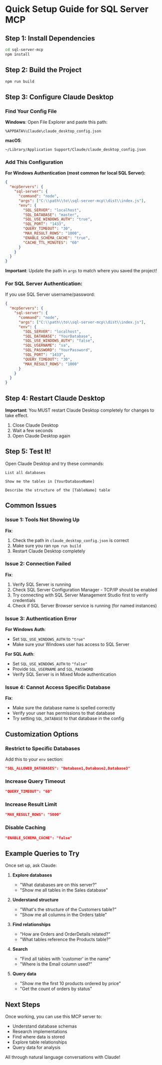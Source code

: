 # Quick Setup Guide for SQL Server MCP

## Step 1: Install Dependencies

```bash
cd sql-server-mcp
npm install
```

## Step 2: Build the Project

```bash
npm run build
```

## Step 3: Configure Claude Desktop

### Find Your Config File

**Windows**: Open File Explorer and paste this path:
```
%APPDATA%\Claude\claude_desktop_config.json
```

**macOS**:
```
~/Library/Application Support/Claude/claude_desktop_config.json
```

### Add This Configuration

**For Windows Authentication (most common for local SQL Server):**

```json
{
  "mcpServers": {
    "sql-server": {
      "command": "node",
      "args": ["C:\\path\\to\\sql-server-mcp\\dist\\index.js"],
      "env": {
        "SQL_SERVER": "localhost",
        "SQL_DATABASE": "master",
        "SQL_USE_WINDOWS_AUTH": "true",
        "SQL_PORT": "1433",
        "QUERY_TIMEOUT": "30",
        "MAX_RESULT_ROWS": "1000",
        "ENABLE_SCHEMA_CACHE": "true",
        "CACHE_TTL_MINUTES": "60"
      }
    }
  }
}
```

**Important**: Update the path in `args` to match where you saved the project!

### For SQL Server Authentication:

If you use SQL Server username/password:

```json
{
  "mcpServers": {
    "sql-server": {
      "command": "node",
      "args": ["C:\\path\\to\\sql-server-mcp\\dist\\index.js"],
      "env": {
        "SQL_SERVER": "localhost",
        "SQL_DATABASE": "YourDatabase",
        "SQL_USE_WINDOWS_AUTH": "false",
        "SQL_USERNAME": "sa",
        "SQL_PASSWORD": "YourPassword",
        "SQL_PORT": "1433",
        "QUERY_TIMEOUT": "30",
        "MAX_RESULT_ROWS": "1000"
      }
    }
  }
}
```

## Step 4: Restart Claude Desktop

**Important**: You MUST restart Claude Desktop completely for changes to take effect.

1. Close Claude Desktop
2. Wait a few seconds
3. Open Claude Desktop again

## Step 5: Test It!

Open Claude Desktop and try these commands:

```
List all databases
```

```
Show me the tables in [YourDatabaseName]
```

```
Describe the structure of the [TableName] table
```

## Common Issues

### Issue 1: Tools Not Showing Up

**Fix**:
1. Check the path in `claude_desktop_config.json` is correct
2. Make sure you ran `npm run build`
3. Restart Claude Desktop completely

### Issue 2: Connection Failed

**Fix**:
1. Verify SQL Server is running
2. Check SQL Server Configuration Manager - TCP/IP should be enabled
3. Try connecting with SQL Server Management Studio first to verify credentials
4. Check if SQL Server Browser service is running (for named instances)

### Issue 3: Authentication Error

**For Windows Auth**:
- Set `SQL_USE_WINDOWS_AUTH` to `"true"`
- Make sure your Windows user has access to SQL Server

**For SQL Auth**:
- Set `SQL_USE_WINDOWS_AUTH` to `"false"`
- Provide `SQL_USERNAME` and `SQL_PASSWORD`
- Verify SQL Server is in Mixed Mode authentication

### Issue 4: Cannot Access Specific Database

**Fix**:
- Make sure the database name is spelled correctly
- Verify your user has permissions to that database
- Try setting `SQL_DATABASE` to that database in the config

## Customization Options

### Restrict to Specific Databases

Add this to your `env` section:
```json
"SQL_ALLOWED_DATABASES": "Database1,Database2,Database3"
```

### Increase Query Timeout

```json
"QUERY_TIMEOUT": "60"
```

### Increase Result Limit

```json
"MAX_RESULT_ROWS": "5000"
```

### Disable Caching

```json
"ENABLE_SCHEMA_CACHE": "false"
```

## Example Queries to Try

Once set up, ask Claude:

1. **Explore databases**
   - "What databases are on this server?"
   - "Show me all tables in the Sales database"

2. **Understand structure**
   - "What's the structure of the Customers table?"
   - "Show me all columns in the Orders table"

3. **Find relationships**
   - "How are Orders and OrderDetails related?"
   - "What tables reference the Products table?"

4. **Search**
   - "Find all tables with 'customer' in the name"
   - "Where is the Email column used?"

5. **Query data**
   - "Show me the first 10 products ordered by price"
   - "Get the count of orders by status"

## Next Steps

Once working, you can use this MCP server to:
- Understand database schemas
- Research implementations
- Find where data is stored
- Explore table relationships
- Query data for analysis

All through natural language conversations with Claude!
